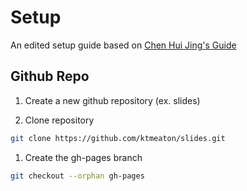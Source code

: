 # Setup

An edited setup guide based on [Chen Hui Jing's Guide](https://chenhuijing.com/blog/revealjs-and-github-pages/)

## Github Repo

1. Create a new github repository (ex. slides)

1. Clone repository

```bash
git clone https://github.com/ktmeaton/slides.git
```

1. Create the gh-pages branch

```bash
git checkout --orphan gh-pages
```
